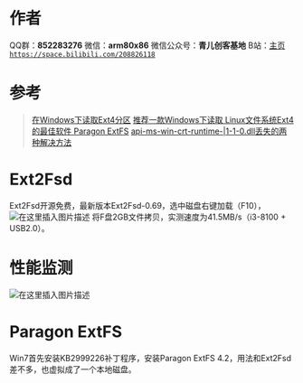 ﻿# 作者
QQ群：**852283276**
微信：**arm80x86**
微信公众号：**青儿创客基地**
B站：[主页 `https://space.bilibili.com/208826118`](https://space.bilibili.com/208826118)

# 参考
> [在Windows下读取Ext4分区](https://blog.csdn.net/wdjhzw/article/details/38519695)
> [推荐一款Windows下读取 Linux文件系统Ext4的最佳软件 Paragon ExtFS](https://blog.csdn.net/xlin0208/article/details/40425807)
> [api-ms-win-crt-runtime-|1-1-0.dll丢失的两种解决方法](https://blog.csdn.net/csdnwr/article/details/80980335)

# Ext2Fsd
Ext2Fsd开源免费，最新版本Ext2Fsd-0.69，选中磁盘右键加载（F10），
![在这里插入图片描述](https://img-blog.csdnimg.cn/20190225160543707.png?x-oss-process=image/watermark,type_ZmFuZ3poZW5naGVpdGk,shadow_10,text_aHR0cHM6Ly9ibG9nLmNzZG4ubmV0L1podV9aaHVfMjAwOQ==,size_16,color_FFFFFF,t_70)
将F盘2GB文件拷贝，实测速度为41.5MB/s（i3-8100 + USB2.0）。

# 性能监测
![在这里插入图片描述](https://img-blog.csdnimg.cn/20190225161145392.PNG?x-oss-process=image/watermark,type_ZmFuZ3poZW5naGVpdGk,shadow_10,text_aHR0cHM6Ly9ibG9nLmNzZG4ubmV0L1podV9aaHVfMjAwOQ==,size_16,color_FFFFFF,t_70)
# Paragon ExtFS
Win7首先安装KB2999226补丁程序，安装Paragon ExtFS 4.2，用法和Ext2Fsd差不多，也虚拟成了一个本地磁盘。
